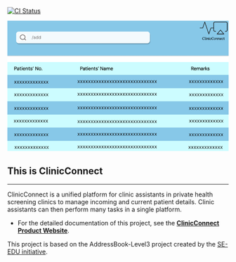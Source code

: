 [![CI Status](https://github.com/se-edu/addressbook-level3/workflows/Java%20CI/badge.svg)](https://github.com/AY2425S1-CS2103T-F10-2/tp/actions)

![Ui](docs/images/Ui.png)

## This is ClinicConnect
___

ClinicConnect is a unified platform for clinic assistants in private health screening clinics to manage incoming and current patient details. Clinic assistants can then perform many tasks in a single platform. 

* For the detailed documentation of this project, see the **[ClinicConnect Product Website](https://ay2425s1-cs2103t-f10-2.github.io/tp/)**. 


This project is based on the AddressBook-Level3 project created by the [SE-EDU initiative](https://se-education.org).
